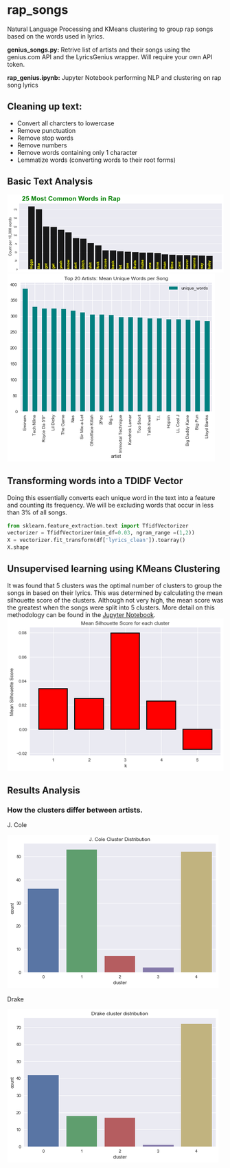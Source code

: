 # rap_songs
Natural Language Processing and KMeans clustering to group rap songs based on the words used in lyrics.

**genius_songs.py:** 
Retrive list of artists and their songs using the genius.com API and the LyricsGenius wrapper. Will require your own API token.

**rap_genius.ipynb:** 
Jupyter Notebook performing NLP and clustering on rap song lyrics

## Cleaning up text:
  * Convert all charcters to lowercase
  * Remove punctuation
  * Remove stop words
  * Remove numbers
  * Remove words containing only 1 character
  * Lemmatize words (converting words to their root forms)
 
## Basic Text Analysis
<img src="/images/top words.png">

<img src="/images/top artists unique words.png">

## Transforming words into a TDIDF Vector
Doing this essentially converts each unique word in the text into a feature and counting its frequency. We will be excluding words that occur in less than 3% of all songs.
```python
from sklearn.feature_extraction.text import TfidfVectorizer
vectorizer = TfidfVectorizer(min_df=0.03, ngram_range =(1,2))
X = vectorizer.fit_transform(df['lyrics_clean']).toarray()
X.shape
```

## Unsupervised learning using KMeans Clustering
It was found that 5 clusters was the optimal number of clusters to group the songs in based on their lyrics. This was determined by calculating the mean silhouette score of the clusters. Although not very high, the mean score was the greatest when the songs were split into 5 clusters. More detail on this methodology can be found in the [Jupyter Notebook](https://github.com/austyngo/rap_songs/blob/master/rap_genius.ipynb).
<img src= "/images/best cluster.png">
           
## Results Analysis
### How the clusters differ between artists.
J. Cole

<img src= "/images/j cole cluster.png">
     
Drake

<img src= "/images/drake clusters.png">
